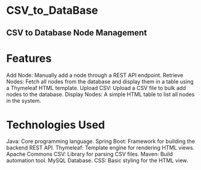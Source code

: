 # CSV_to_DataBase
## CSV to Database Node Management


# Features

Add Node: Manually add a node through a REST API endpoint.
Retrieve Nodes: Fetch all nodes from the database and display them in a table using a Thymeleaf HTML template.
Upload CSV: Upload a CSV file to bulk add nodes to the database.
Display Nodes: A simple HTML table to list all nodes in the system.

# Technologies Used 
Java: Core programming language.
Spring Boot: Framework for building the backend REST API.
Thymeleaf: Template engine for rendering HTML views.
Apache Commons CSV: Library for parsing CSV files.
Maven: Build automation tool.
MySQL Database.
CSS: Basic styling for the HTML view.
